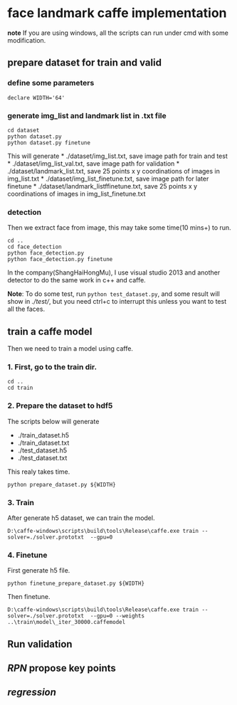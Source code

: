 # face landmark caffe implementation


**note** If you are using windows, all the scripts can run under cmd with
some modification.

## prepare dataset for train and valid
### define some parameters
```shell
declare WIDTH='64'
```

### generate img_list and landmark list in .txt file
```shell
cd dataset
python dataset.py
python dataset.py finetune
```
This will generate 
    * ./dataset/img_list.txt, save image path for train and test
    * ./dataset/img_list_val.txt, save image path for validation
    * ./dataset/landmark_list.txt, save 25 points x y coordinations of images in img_list.txt
    * ./dataset/img_list_finetune.txt, save image path for later finetune
    * ./dataset/landmark_listffinetune.txt, save 25 points x y coordinations of images in img_list_finetune.txt

### detection
Then we extract face from image, this may take some time(10 mins+) to run.
```shell
cd ..
cd face_detection
python face_detection.py
python face_detection.py finetune
```
In the company(ShangHaiHongMu), I use visual studio 2013 and another detector 
to do the same work in c++ and caffe.

**Note**: To do some test, run `python test_dataset.py`, and some result will show in *./test/*, 
but you need ctrl+c to interrupt this unless you want to test all the faces.

## train a caffe model
Then we need to train a model using caffe.
### 1. First, go to the train dir.
```shell
cd ..
cd train
```
### 2. Prepare the dataset to hdf5
The scripts below will generate
* ./train_dataset.h5
* ./train_dataset.txt
* ./test_dataset.h5
* ./test_dataset.txt

This realy takes time.
```shell
python prepare_dataset.py ${WIDTH}
```

### 3. Train
After generate h5 dataset, we can train the model.
```shell
D:\caffe-windows\scripts\build\tools\Release\caffe.exe train --solver=./solver.prototxt  --gpu=0
```

### 4. Finetune
First generate h5 file.
```shell
python finetune_prepare_dataset.py ${WIDTH}
```

Then finetune.
```shell
D:\caffe-windows\scripts\build\tools\Release\caffe.exe train --solver=./solver.prototxt  --gpu=0 --weights ..\train\model\_iter_30000.caffemodel
```

## Run validation


## *RPN* propose key points

## *regression*